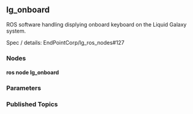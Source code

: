 lg\_onboard
------------

ROS software handling displying onboard keyboard on the Liquid Galaxy system.

Spec / details: EndPointCorp/lg_ros_nodes#127

### Nodes

#### ros node lg_onboard


### Parameters


### Published Topics

